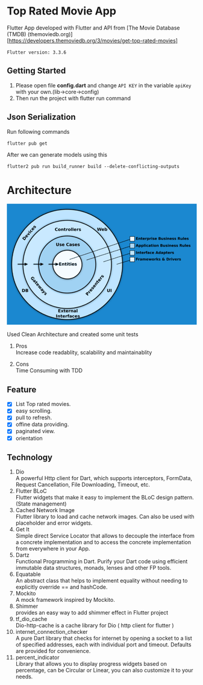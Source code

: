 # Top Rated Movie App

Flutter App developed with Flutter and API from [The Movie Database (TMDB) (themoviedb.org)][https://developers.themoviedb.org/3/movies/get-top-rated-movies]

```
Flutter version: 3.3.6
```
## Getting Started

1. Please open file **config.dart** and change `API KEY` in the variable `apiKey` with your own.(lib->core->config)
2. Then run the project with flutter run command

## Json Serialization
Run following commands
```
flutter pub get
```
After we can generate models using this
```
flutter2 pub run build_runner build --delete-conflicting-outputs
```

# Architecture

![Architecture](https://github.com/Dineth95/movie_app/blob/main/images/clean2.png)

Used Clean Architecture and created some unit tests
1. Pros<br />
Increase code readablity, scalability and maintainablity 

2. Cons<br />
Time Consuming with TDD

## Feature
- [X] List Top rated movies.
- [X] easy scrolling.
- [X] pull to refresh.
- [X] offine data providing.
- [X] paginated view.
- [X] orientation 

## Technology
1. Dio<br />
A powerful Http client for Dart, which supports interceptors, FormData, Request Cancellation, File Downloading, Timeout, etc.
2. Flutter BLoC<br />
Flutter widgets that make it easy to implement the BLoC design pattern.(State management)
3. Cached Network Image<br />
Flutter library to load and cache network images. Can also be used with placeholder and error widgets.
4. Get It<br />
Simple direct Service Locator that allows to decouple the interface from a concrete implementation and to access the concrete implementation from everywhere in your App.
5. Dartz<br />
Functional Programming in Dart. Purify your Dart code using efficient immutable data structures, monads, lenses and other FP tools.
6. Equatable<br />
An abstract class that helps to implement equality without needing to explicitly override == and hashCode.
7. Mockito<br />
A mock framework inspired by Mockito.
8. Shimmer<br />
provides an easy way to add shimmer effect in Flutter project
9. tf_dio_cache<br />
Dio-http-cache is a cache library for Dio ( http client for flutter )
10. internet_connection_checker<br />
A pure Dart library that checks for internet by opening a socket to a list of specified addresses, each with individual port and timeout. Defaults are provided for convenience.
11. percent_indicator<br />
Library that allows you to display progress widgets based on percentage, can be Circular or Linear, you can also customize it to your needs.
